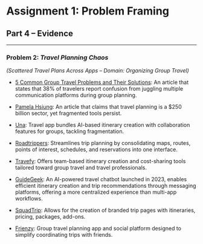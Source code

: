 # Assignment 1: Problem Framing  
## Part 4 – Evidence

--- 

### Problem 2: *Travel Planning Chaos*
*(Scattered Travel Plans Across Apps – Domain: Organizing Group Travel)*

- [5 Common Group Travel Problems and Their Solutions](https://zipdo.co/procrastination-statistics/): An article that states that 38% of travelers report confusion from juggling multiple communication platforms during group planning.

- [Pamela Hsiung](https://pamelah.co/travelplanningwithmeta): An article that claims that travel planning is a $250 billion sector, yet fragmented tools persist.

- [Una](https://www.cnbc.com/2021/08/15/new-travel-apps-match-you-with-the-trips-you-really-want-or-can-afford.html): Travel app bundles AI-based itinerary creation with collaboration features for groups, tackling fragmentation.

- [Roadtrippers](https://www.techradar.com/computing/websites-apps/roadtrippers): Streamlines trip planning by consolidating maps, routes, points of interest, schedules, and reservations into one interface.

- [Travefy](https://en.wikipedia.org/wiki/Travefy): Offers team-based itinerary creation and cost-sharing tools tailored toward group travel and travel professionals.

- [GuideGeek](https://www.lifewire.com/ai-travel-apps-11679719): An AI-powered travel chatbot launched in 2023, enables efficient itinerary creation and trip recommendations through messaging platforms, offering a more centralized experience than multi-app workflows.

- [SquadTrip](https://squadtrip.com/): Allows for the creation of branded trip pages with itineraries, pricing, packages, add-ons.

- [Frienzy](https://www.frienzy.com/): Group travel planning app and social platform designed to simplify coordinating trips with friends.